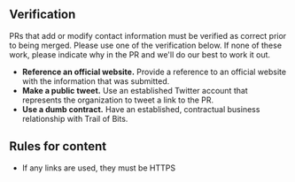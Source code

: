 ## Verification

PRs that add or modify contact information must be verified as correct prior to being merged. Please use one of the verification below. If none of these work, please indicate why in the PR and we'll do our best to work it out.

* **Reference an official website.** Provide a reference to an official website with the information that was submitted.
* **Make a public tweet.** Use an established Twitter account that represents the organization to tweet a link to the PR.
* **Use a dumb contract.** Have an established, contractual business relationship with Trail of Bits.

## Rules for content

* If any links are used, they must be HTTPS
